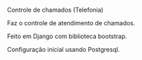 Controle de chamados (Telefonia)

Faz o controle de atendimento de chamados.

Feito em Django com biblioteca bootstrap.

Configuração inicial usando Postgresql.

